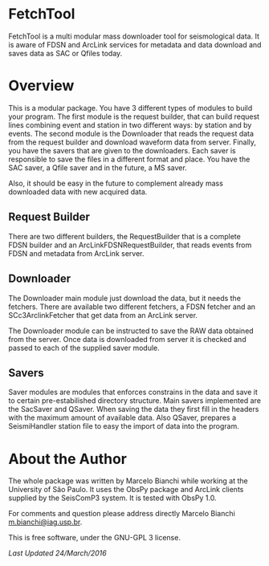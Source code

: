 # FetchTool

FetchTool is a multi modular mass downloader tool for seismological data. It is aware of FDSN and ArcLink services for metadata and data download and saves data as SAC or Qfiles today.

# Overview

This is a modular package. You have 3 different types of modules to build your program. The first module is the request builder, that can build request lines combining event and station in two different ways: by station and by events. The second module is the Downloader that reads the request data from the request builder and download waveform data from server. Finally, you have the savers that are given to the downloaders. Each saver is responsible to save the files in a different format and place. You have the SAC saver, a Qfile saver and in the future, a MS saver.

Also, it should be easy in the future to complement already mass downloaded data with new acquired data.

## Request Builder

There are two different builders, the RequestBuilder that is a complete FDSN builder and an ArcLinkFDSNRequestBuilder, that reads events from FDSN and metadata from ArcLink server.

## Downloader

The Downloader main module just download the data, but it needs the fetchers. There are available two different fetchers, a FDSN fetcher and an SCc3ArclinkFetcher that get data from an ArcLink server.

The Downloader module can be instructed to save the RAW data obtained from the server. Once data is downloaded from server it is checked and passed to each of the supplied saver module.

## Savers

Saver modules are modules that enforces constrains in the data and save it to certain pre-estabilished directory structure. Main savers implemented are the SacSaver and QSaver. When saving the data they first fill in the headers with the maximum amount of available data. Also QSaver, prepares a SeismiHandler station file to easy the import of data into the program.

# About the Author

The whole package was written by Marcelo Bianchi while working at the University of São Paulo. It uses the ObsPy package and ArcLink clients supplied by the SeisComP3 system. It is tested with ObsPy 1.0.

For comments and question please address directly Marcelo Bianchi <m.bianchi@iag.usp.br>.

This is free software, under the GNU-GPL 3 license.

_Last Updated 24/March/2016_

